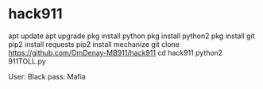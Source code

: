 # hack911



apt update
apt upgrade
pkg install python
pkg install python2
pkg install git
pip2 install requests
pip2 install mechanize
git clone https://github.com/OmDenay-MB911/hack911
cd hack911
python2 911TOLL.py

User: Black
pass: Mafia

